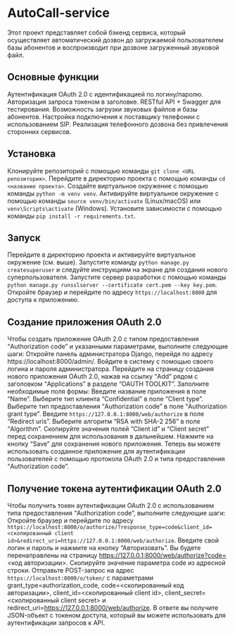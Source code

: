 # AutoCall-service
Этот проект представляет собой бэкенд сервиса, который осуществляет автоматический дозвон до 
загружаемой пользователем базы абонентов и воспроизводит при дозвоне загруженный звуковой файл.

## Основные функции
Аутентификация OAuth 2.0 с идентификацией по логину/паролю.
Авторизация запроса токеном в заголовке.
RESTful API + Swagger для тестирования.
Возможность загрузки звуковых файлов и базы абонентов.
Настройка подключения к поставщику телефонии с использованием SIP.
Реализация телефонного дозвона без привлечения сторонних сервисов.

## Установка
Клонируйте репозиторий с помощью команды `git clone <URL репозитория>`.
Перейдите в директорию проекта с помощью команды `cd <название проекта>`.
Создайте виртуальное окружение с помощью команды `python -m venv venv`.
Активируйте виртуальное окружение с помощью команды `source venv/bin/activate` (Linux/macOS) или `venv\Scripts\activate` (Windows).
Установите зависимости с помощью команды `pip install -r requirements.txt`.

## Запуск
Перейдите в директорию проекта и активируйте виртуальное окружение (см. выше).
Запустите команду `python manage.py createsuperuser` и следуйте инструкциям на экране для создания нового суперпользователя.
Запустите сервер разработки с помощью команды `python manage.py runsslserver --certificate cert.pem --key key.pem`.
Откройте браузер и перейдите по адресу `https://localhost:8000` для доступа к приложению.

## Создание приложения OAuth 2.0
Чтобы создать приложение OAuth 2.0 с типом предоставления “Authorization code” и указанными параметрами, выполните следующие шаги:
Откройте панель администратора Django, перейдя по адресу https://localhost:8000/admin/.
Войдите в систему с помощью своего логина и пароля администратора.
Перейдите на страницу создания нового приложения OAuth 2.0, нажав на ссылку “Add” рядом с заголовком “Applications” в разделе “OAUTH TOOLKIT”.
Заполните необходимые поля формы:
Введите название приложения в поле “Name”.
Выберите тип клиента “Confidential” в поле “Client type”.
Выберите тип предоставления “Authorization code” в поле “Authorization grant type”.
Введите `https://127.0.0.1:8000/web/authorize` в поле “Redirect uris”.
Выберите алгоритм “RSA with SHA-2 256” в поле “Algorithm”.
Скопируйте значения полей “Client id” и “Client secret” перед сохранением для использования в дальнейшем.
Нажмите на кнопку “Save” для сохранения нового приложения.
Теперь вы можете использовать созданное приложение для аутентификации пользователей с помощью протокола OAuth 2.0 и типа предоставления “Authorization code”.

## Получение токена аутентификации OAuth 2.0
Чтобы получить токен аутентификации OAuth 2.0 с использованием типа предоставления “Authorization code”, выполните следующие шаги:
Откройте браузер и перейдите по адресу `https://localhost:8000/o/authorize/?response_type=code&client_id=<скопированный client id>&redirect_uri=https://127.0.0.1:8000/web/authorize`.
Введите свой логин и пароль и нажмите на кнопку “Авторизовать”.
Вы будете перенаправлены на страницу https://127.0.0.1:8000/web/authorize?code=<код авторизации>. Скопируйте значение параметра code из адресной строки.
Отправьте POST-запрос на адрес `https://localhost:8000/o/token/` с параметрами grant_type=authorization_code, code=<скопированный код авторизации>, client_id=<скопированный client id>, client_secret=<скопированный client secret> и redirect_uri=https://127.0.0.1:8000/web/authorize.
В ответе вы получите JSON-объект с токеном доступа, который вы можете использовать для аутентификации запросов к API.
